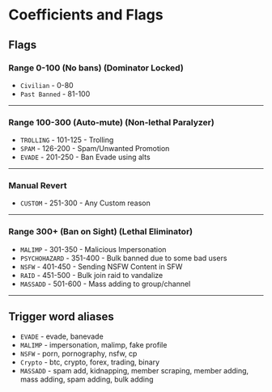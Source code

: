 
# Coefficients and Flags

## Flags
### Range 0-100 (No bans) (Dominator Locked)
- `Civilian`     - 0-80
- `Past Banned`  - 81-100

<hr/>

### Range 100-300 (Auto-mute) (Non-lethal Paralyzer)
- `TROLLING`     - 101-125 - Trolling
- `SPAM`         - 126-200 - Spam/Unwanted Promotion
- `EVADE`        - 201-250 - Ban Evade using alts

<hr/>

### Manual Revert
- `CUSTOM`       - 251-300 - Any Custom reason

<hr/>

### Range 300+ (Ban on Sight) (Lethal Eliminator)
- `MALIMP`       - 301-350 - Malicious Impersonation
- `PSYCHOHAZARD` - 351-400 - Bulk banned due to some bad users
- `NSFW`         - 401-450 - Sending NSFW Content in SFW
- `RAID`         - 451-500 - Bulk join raid to vandalize 
- `MASSADD`      - 501-600 - Mass adding to group/channel

<hr/>

## Trigger word aliases

- `EVADE`   - evade, banevade
- `MALIMP`  - impersonation, malimp, fake profile
- `NSFW`    - porn, pornography, nsfw, cp
- `Crypto`  - btc, crypto, forex, trading, binary
- `MASSADD` - spam add, kidnapping, member scraping, member adding, mass adding, spam adding, bulk adding

